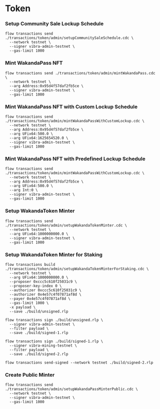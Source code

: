# Token
### Setup Community Sale Lockup Schedule
```
flow transactions send ./transactions/token/admin/setupCommunitySaleSchedule.cdc \
  --network testnet \
  --signer vibra-admin-testnet \
  --gas-limit 1000
```

### Mint WakandaPass NFT
```
flow transactions send ./transactions/token/admin/mintWakandaPass.cdc \
  --network testnet \
  --arg Address:0x95d4f57daf2fb5ce \
  --signer vibra-admin-testnet \
  --gas-limit 1000
```

### Mint WakandaPass NFT with Custom Lockup Schedule
```
flow transactions send ./transactions/token/admin/mintWakandaPassWithCustomLockup.cdc \
  --network testnet \
  --arg Address:0x95d4f57daf2fb5ce \
  --arg UFix64:500.0 \
  --arg UFix64:1625654520.0 \
  --signer vibra-admin-testnet \
  --gas-limit 1000
```

### Mint WakandaPass NFT with Predefined Lockup Schedule
```
flow transactions send ./transactions/token/admin/mintWakandaPassWithCustomLockup.cdc \
  --network testnet \
  --arg Address:0x95d4f57daf2fb5ce \
  --arg UFix64:500.0 \
  --arg Int:0 \
  --signer vibra-admin-testnet \
  --gas-limit 1000
```

### Setup WakandaToken Minter
```
flow transactions send ./transactions/token/admin/setupWakandaTokenMinter.cdc \
  --network testnet \
  --arg UFix64:1000000000.0 \
  --signer vibra-admin-testnet \
  --gas-limit 1000
```

### Setup WakandaToken Minter for Staking
```
flow transactions build ./transactions/token/admin/setupWakandaTokenMinterForStaking.cdc \
  --network testnet \
  --arg UFix64:1000000000.0 \
  --proposer 0xccc5c610f25031c9 \
  --proposer-key-index 0 \
  --authorizer 0xccc5c610f25031c9 \
  --authorizer 0x4e57c4f07871af8d \
  --payer 0x4e57c4f07871af8d \
  --gas-limit 1000 \
  -x payload \
  --save ./build/unsigned.rlp

flow transactions sign ./build/unsigned.rlp \
  --signer vibra-admin-testnet \
  --filter payload \
  --save ./build/signed-1.rlp

flow transactions sign ./build/signed-1.rlp \
  --signer vibra-mining-testnet \
  --filter payload \
  --save ./build/signed-2.rlp

flow transactions send-signed --network testnet ./build/signed-2.rlp
```

### Create Public Minter
```
flow transactions send ./transactions/token/admin/setupWakandaPassMinterPublic.cdc \
  --network testnet \
  --signer vibra-admin-testnet \
  --gas-limit 1000
```
